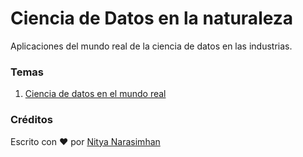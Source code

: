 # Ciencia de Datos en la naturaleza

Aplicaciones del mundo real de la ciencia de datos en las industrias.

### Temas

1. [Ciencia de datos en el mundo real](Ciencia%20de%20Datos%20en%20el%20mundo%20real.es.md)

### Créditos

Escrito con ❤️ por [Nitya Narasimhan](https://twitter.com/nitya)

